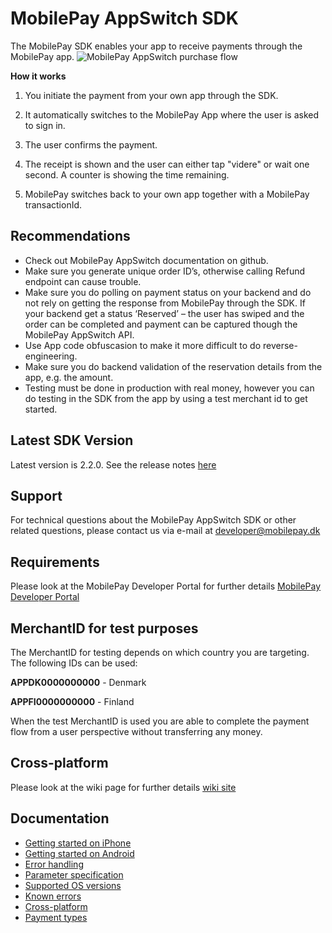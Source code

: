 # MobilePay AppSwitch SDK
The MobilePay SDK enables your app to receive payments through the MobilePay app.
![][1]

**How it works**  
1. You initiate the payment from your own app through the SDK.

1. It automatically switches to the MobilePay App where the user is asked to sign in.

1. The user confirms the payment.

1. The receipt is shown and the user can either tap "videre" or wait one second. A counter is showing the time remaining.

1. MobilePay switches back to your own app together with a MobilePay transactionId.

## Recommendations

- Check out MobilePay AppSwitch documentation on github.
- Make sure you generate unique order ID’s, otherwise calling Refund endpoint can cause trouble.
- Make sure you do polling on payment status on your backend and do not rely on getting the response from MobilePay through the SDK.
If your backend get a status ‘Reserved’ – the user has swiped and the order can be completed and payment can be captured though the MobilePay AppSwitch API.
- Use App code obfuscasion to make it more difficult to do reverse-engineering.
- Make sure you do backend validation of the reservation details from the app, e.g. the amount.
- Testing must be done in production with real money, however you can do testing in the SDK from the app by using a test merchant id to get started.

## Latest SDK Version
Latest version is 2.2.0.
See the release notes [here](https://github.com/MobilePayDev/MobilePay-AppSwitch-SDK/releases)

## Support
For technical questions about the MobilePay AppSwitch SDK or other related questions, please contact us via e-mail at [developer@mobilepay.dk](mailto://developer@mobilepay.dk)

## Requirements
Please look at the MobilePay Developer Portal for further details [MobilePay Developer Portal](https://developer.mobilepay.dk/appswitch-main)

  [1]: https://github.com/MobilePayDev/MobilePay-AppSwitch-SDK/blob/master/doc/wiki/images/mobilepay_appswitch_purchase_flow.png "MobilePay AppSwitch purchase flow"

## MerchantID for test purposes
The MerchantID for testing depends on which country you are targeting. The following IDs can be used:

**APPDK0000000000** - Denmark

**APPFI0000000000** - Finland

When the test MerchantID is used you are able to complete the payment flow from a user perspective without transferring any money.

## Cross-platform
Please look at the wiki page for further details [wiki site](https://github.com/MobilePayDev/MobilePay-AppSwitch-SDK/wiki/Cross-platform)

## Documentation
 * [Getting started on iPhone](https://github.com/MobilePayDev/MobilePay-AppSwitch-SDK/wiki/Getting-started-on-iPhone)
 * [Getting started on Android](https://github.com/MobilePayDev/MobilePay-AppSwitch-SDK/wiki/Getting-started-on-Android)
 * [Error handling](https://github.com/MobilePayDev/MobilePay-AppSwitch-SDK/wiki/Error-handling)
 * [Parameter specification](https://github.com/MobilePayDev/MobilePay-AppSwitch-SDK/wiki/Parameter-specification)
 * [Supported OS versions](https://github.com/MobilePayDev/MobilePay-AppSwitch-SDK/wiki/Supported-OS-versions)
 * [Known errors](https://github.com/MobilePayDev/MobilePay-AppSwitch-SDK/wiki/Known-errors)
 * [Cross-platform](https://github.com/MobilePayDev/MobilePay-AppSwitch-SDK/wiki/Cross-platform)
 * [Payment types](https://github.com/MobilePayDev/MobilePay-AppSwitch-SDK/wiki/Payment-types)

